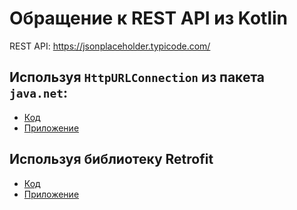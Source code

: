 # Обращение к REST API из Kotlin
REST API: https://jsonplaceholder.typicode.com/
## Используя `HttpURLConnection` из пакета `java.net`:
* [Код](https://github.com/dmitryweiner/kotlin-api/tree/main/kotlin-api-http)
* [Приложение](https://github.com/dmitryweiner/kotlin-api/blob/main/kotlin-api-http/app-debug.apk?raw=true)
## Используя библиотеку Retrofit
* [Код](https://github.com/dmitryweiner/kotlin-api/tree/main/kotlin-api-retrofit)
* [Приложение](https://github.com/dmitryweiner/kotlin-api/blob/main/kotlin-api-retrofit/app-debug.apk?raw=true)
